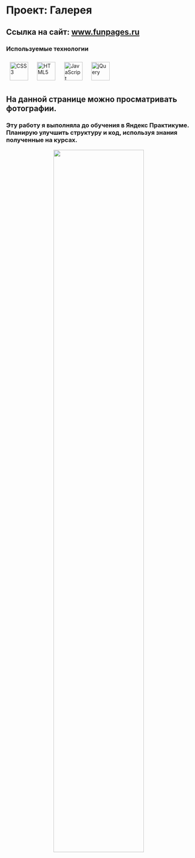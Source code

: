 
# Проект: __Галерея__
## Ссылка на сайт: www.funpages.ru

###  Используемые технологии 
<div align="left">   
<a href="https://www.w3schools.com/css/" target="_blank"><img style="margin: 10px" src="https://profilinator.rishav.dev/skills-assets/css3-original-wordmark.svg" alt="CSS3" height="50" /></a>  
<a href="https://en.wikipedia.org/wiki/HTML5" target="_blank"><img style="margin: 10px" src="https://profilinator.rishav.dev/skills-assets/html5-original-wordmark.svg" alt="HTML5" height="50" /></a>  
<a href="https://www.javascript.com/" target="_blank"><img style="margin: 10px" src="https://profilinator.rishav.dev/skills-assets/javascript-original.svg" alt="JavaScript" height="50" /></a>  
<a href="https://jquery.com/" target="_blank"><img style="margin: 10px" src="https://profilinator.rishav.dev/skills-assets/jquery.png" alt="jQuery" height="50" /></a>  
</div>



## На данной странице можно просматривать фотографии.
### Эту работу я выполняла до обучения в Яндекс Практикуме. Планирую улучшить структуру и код, используя знания полученные на курсах.
 
<div align="center">
<img src="https://sun9-9.userapi.com/impg/FgrzKIMMKAqHL_c-VxJLUPUEVy3rdBjkfvD19Q/R07pIBW-Q5E.jpg?size=1835x859&quality=95&sign=dcf31c1db1624d17ebf775e7b93c0590&type=album" align="center" style="width: 70%" />
</div>  
